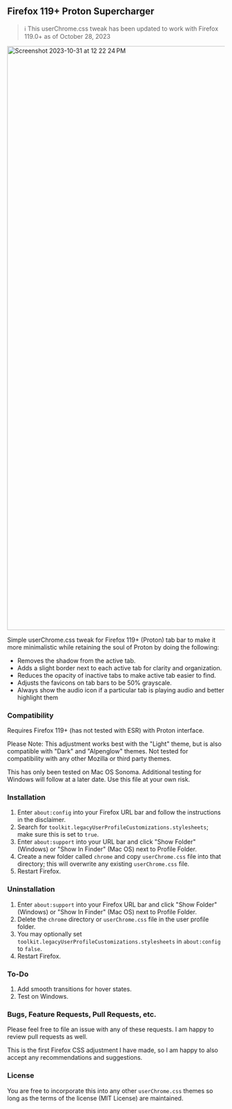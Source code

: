 ## Firefox 119+ Proton Supercharger

> ℹ️ This userChrome.css tweak has been updated to work with Firefox 119.0+ as of October 28, 2023

<img width="1348" alt="Screenshot 2023-10-31 at 12 22 24 PM" src="https://github.com/danielrusso/firefox-css-minimalist-proton-tab-bar/assets/532904/54993e22-a69e-4fcb-8bac-a58bcf82ee64">

Simple userChrome.css tweak for Firefox 119+ (Proton) tab bar to make it more minimalistic while retaining the soul of Proton by doing the following:

 * Removes the shadow from the active tab.
 * Adds a slight border next to each active tab for clarity and organization.
 * Reduces the opacity of inactive tabs to make active tab easier to find.
 * Adjusts the favicons on tab bars to be 50% grayscale.
 * Always show the audio icon if a particular tab is playing audio and better highlight them

### Compatibility

Requires Firefox 119+ (has not tested with ESR) with Proton interface.

Please Note: This adjustment works best with the "Light" theme, but is also compatible with "Dark" and "Alpenglow" themes. Not tested for compatibility with any other Mozilla or third party themes.

This has only been tested on Mac OS Sonoma. Additional testing for Windows will follow at a later date. Use this file at your own risk.

### Installation
1. Enter `about:config` into your Firefox URL bar and follow the instructions in the disclaimer.
2. Search for `toolkit.legacyUserProfileCustomizations.stylesheets`; make sure this is set to `true`.
3. Enter `about:support` into your URL bar and click "Show Folder" (Windows) or "Show In Finder" (Mac OS) next to Profile Folder.
4. Create a new folder called `chrome` and copy `userChrome.css` file into that directory; this will overwrite any existing `userChrome.css` file.
5. Restart Firefox.

### Uninstallation
1. Enter `about:support` into your Firefox URL bar and click "Show Folder" (Windows) or "Show In Finder" (Mac OS) next to Profile Folder.
2. Delete the `chrome` directory or `userChrome.css` file in the user profile folder.
3. You may optionally set `toolkit.legacyUserProfileCustomizations.stylesheets` in `about:config` to `false`.
4. Restart Firefox.

### To-Do

1. Add smooth transitions for hover states.
2. Test on Windows.

### Bugs, Feature Requests, Pull Requests, etc.

Please feel free to file an issue with any of these requests. I am happy to review pull requests as well.

This is the first Firefox CSS adjustment I have made, so I am happy to also accept any recommendations and suggestions.

### License

You are free to incorporate this into any other `userChrome.css` themes so long as the terms of the license (MIT License) are maintained.
